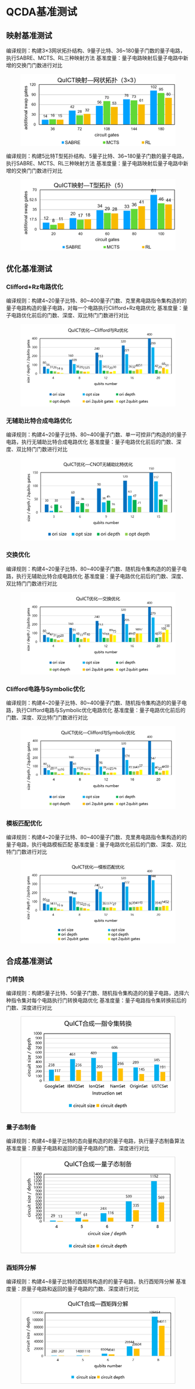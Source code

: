# QCDA基准测试

## 映射基准测试

编译规则：构建3×3网状拓扑结构、9量子比特、36~180量子门数的量子电路，执行SABRE、MCTS、RL三种映射方法
基准度量：量子电路映射后量子电路中新增的交换门门数进行对比

<figure markdown>

![qcda benchmark](../assets/images/QuICTbenchmark/qcda_benchmark/mapping_benchmark/QuICT_mapping_test_grid.png)

</figure>

编译规则：构建5比特T型拓扑结构、5量子比特、36~180量子门数的量子电路，执行SABRE、MCTS、RL三种映射方法
基准度量：量子电路映射后量子电路中新增的交换门门数进行对比

<figure markdown>

![qcda benchmark](../assets/images/QuICTbenchmark/qcda_benchmark/mapping_benchmark/QuICT_mapping_test_T.png)

</figure>

## 优化基准测试

### Clifford+Rz电路优化

编译规则：构建4~20量子比特、80~400量子门数、克里弗电路指令集构造的的量子电路构造的量子电路，对每一个电路执行Clifford+Rz电路优化
基准度量：量子电路优化前后的门数、深度、双比特门门数进行对比

<figure markdown>

![qcda benchmark](../assets/images/QuICTbenchmark/qcda_benchmark/optimization_benchmark/QuICT%20Clifford_Rz_Optimization%20test.png)

</figure>

### 无辅助比特合成电路优化

编译规则：构建4~20量子比特、80~400量子门数、单一可控非门构造的的量子电路，执行无辅助比特合成电路优化
基准度量：量子电路优化前后的门数、深度、双比特门门数进行对比

<figure markdown>

![qcda benchmark](../assets/images/QuICTbenchmark/qcda_benchmark/optimization_benchmark/QuICT%20cnot_without_ancilla%20test.png)

</figure>

### 交换优化

编译规则：构建4~20量子比特、80~400量子门数、随机指令集构造的的量子电路，执行无辅助比特合成电路优化
基准度量：量子电路优化前后的门数、深度、双比特门门数进行对比

<figure markdown>

![qcda benchmark](../assets/images/QuICTbenchmark/qcda_benchmark/optimization_benchmark/QuICT%20Commutative_Optimization%20test.png)

</figure>

### Clifford电路与Symbolic优化

编译规则：构建4~20量子比特、80~400量子门数、随机指令集构造的的量子电路，执行Clifford电路与Symbolic优化电路优化
基准度量：量子电路优化前后的门数、深度、双比特门门数进行对比

<figure markdown>

![qcda benchmark](../assets/images/QuICTbenchmark/qcda_benchmark/optimization_benchmark/QuICT%20Symbolic_Clifford_Optimization%20test.png)

</figure>

### 模板匹配优化

编译规则：构建4~20量子比特、80~400量子门数、克里弗电路指令集构造的的量子电路，执行电路模板匹配
基准度量：量子电路优化前后的门数、深度、双比特门门数进行对比

<figure markdown>

![qcda benchmark](../assets/images/QuICTbenchmark/qcda_benchmark/optimization_benchmark/QuICT%20Template_Optimization%20test.png)

</figure>

## 合成基准测试

### 门转换

编译规则：构建5量子比特、50量子门数、随机指令集构造的的量子电路，选择六种指令集对每个电路执行门转换电路优化
基准度量：量子电路指令集转换前后的门数、深度进行对比

<figure markdown>

![qcda benchmark](../assets/images/QuICTbenchmark/qcda_benchmark/synthesis_benchmark/QuICT_gate_transform_test.png)

</figure>

### 量子态制备

编译规则：构建4~8量子比特的态向量构造的的量子电路，执行量子态制备算法
基准度量：原量子电路和返回的量子电路的门数、深度进行对比

<figure markdown>

![qcda benchmark](../assets/images/QuICTbenchmark/qcda_benchmark/synthesis_benchmark/QuICT_Quantum_state_preparation_test.png)

</figure>

### 酉矩阵分解

编译规则：构建4~8量子比特的酉矩阵构造的的量子电路，执行酉矩阵分解
基准度量：原量子电路和返回的量子电路的门数、深度进行对比

<figure markdown>

![qcda benchmark](../assets/images/QuICTbenchmark/qcda_benchmark/synthesis_benchmark/QuICT_unitary_decomposition_test.png)

</figure>